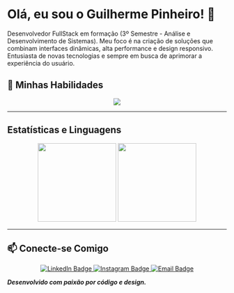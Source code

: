 # Olá, eu sou o Guilherme Pinheiro! 👋

Desenvolvedor FullStack em formação (3º Semestre - Análise e Desenvolvimento de Sistemas). Meu foco é na criação de soluções que combinam interfaces dinâmicas, alta performance e design responsivo. Entusiasta de novas tecnologias e sempre em busca de aprimorar a experiência do usuário.

## 🚀 Minhas Habilidades

<p align="center">
  <img src="https://skillicons.dev/icons?i=react,js,ts,python,html,css,tailwind,nodejs,github,vscode,figma,mysql" />
</p>

---

## Estatísticas e Linguagens

<p align="center">
  <img height="180em" src="https://github-readme-stats.vercel.app/api?username=GuilhermeRPinheiro&show_icons=true&theme=dark&include_all_commits=true&count_private=true"/>
  <img height="180em" src="https://github-readme-stats.vercel.app/api/top-langs/?username=GuilhermeRPinheiro&layout=compact&langs_count=6&theme=dark"/>
</p>

---

## 📫 Conecte-se Comigo

<p align="center">
  <a href="Link do seu LinkedIn AQUI" target="_blank">
    <img src="https://img.shields.io/badge/LinkedIn-0077B5?style=for-the-badge&logo=linkedin&logoColor=white" alt="LinkedIn Badge"/>
  </a>
  <a href="https://www.instagram.com/gui.pinheiro__?igsh=MWlwa29lZW1rZmRoYg%3D%3D&utm_source=qr" target="_blank">
    <img src="https://img.shields.io/badge/Instagram-E4405F?style=for-the-badge&logo=instagram&logoColor=white" alt="Instagram Badge"/>
  </a>
  <a href="mailto:guilhermepinheiro603@gmail.com">
    <img src="https://img.shields.io/badge/Email-D14836?style=for-the-badge&logo=gmail&logoColor=white" alt="Email Badge"/>
  </a>
</p>

***Desenvolvido com paixão por código e design.***

